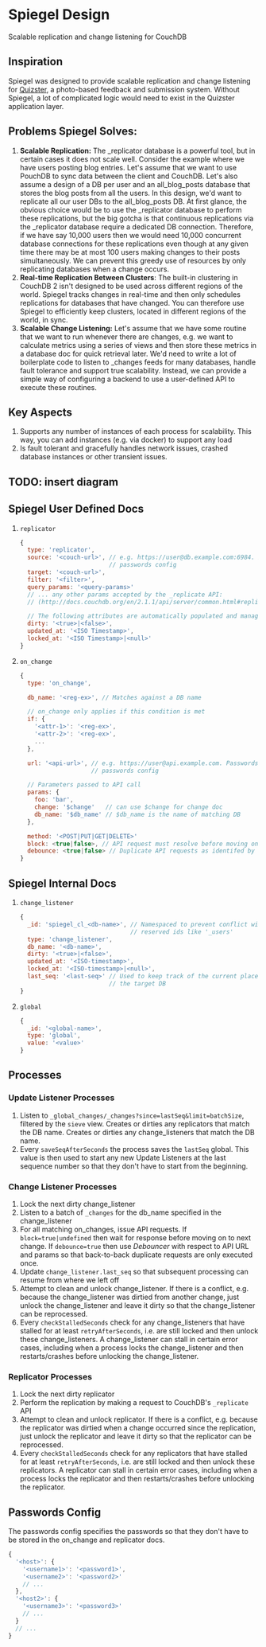 # Spiegel Design

Scalable replication and change listening for CouchDB

## Inspiration
Spiegel was designed to provide scalable replication and change listening for [Quizster](https://quizster.co), a photo-based feedback and submission system. Without Spiegel, a lot of complicated logic would need to exist in the Quizster application layer.

## Problems Spiegel Solves:
1. **Scalable Replication:** The _replicator database is a powerful tool, but in certain cases it does not scale well. Consider the example where we have users posting blog entries. Let's assume that we want to use PouchDB to sync data between the client and CouchDB. Let's also assume a design of a DB per user and an all_blog_posts database that stores the blog posts from all the users. In this design, we'd want to replicate all our user DBs to the all_blog_posts DB. At first glance, the obvious choice would be to use the _replicator database to perform these replications, but the big gotcha is that continuous replications via the _replicator database require a dedicated DB connection. Therefore, if we have say 10,000 users then we would need 10,000 concurrent database connections for these replications even though at any given time there may be at most 100 users making changes to their posts simultaneously. We can prevent this greedy use of resources by only replicating databases when a change occurs.
2. **Real-time Replication Between Clusters**: The built-in clustering in CouchDB 2 isn't designed to be used across different regions of the world. Spiegel tracks changes in real-time and then only schedules replications for databases that have changed. You can therefore use Spiegel to efficiently keep clusters, located in different regions of the world, in sync.
3. **Scalable Change Listening:** Let's assume that we have some routine that we want to run whenever there are changes, e.g. we want to calculate metrics using a series of views and then store these metrics in a database doc for quick retrieval later. We'd need to write a lot of boilerplate code to listen to _changes feeds for many databases, handle fault tolerance and support true scalability. Instead, we can provide a simple way of configuring a backend to use a user-defined API to execute these routines.

## Key Aspects
1. Supports any number of instances of each process for scalability. This way, you can add instances (e.g. via docker) to support any load
2. Is fault tolerant and gracefully handles network issues, crashed database instances or other transient issues.

## TODO: insert diagram

## Spiegel User Defined Docs

1. `replicator`
    ```js
    {
      type: 'replicator',
      source: '<couch-url>', // e.g. https://user@db.example.com:6984. Passwords maintained via
                             // passwords config
      target: '<couch-url>',
      filter: '<filter>',
      query_params: '<query-params>'
      // ... any other params accepted by the _replicate API:
      // (http://docs.couchdb.org/en/2.1.1/api/server/common.html#replicate)

      // The following attributes are automatically populated and managed by Spiegel
      dirty: '<true>|<false>',
      updated_at: '<ISO Timestamp>',
      locked_at: '<ISO Timestamp>|<null>'
    }
    ```

2. `on_change`
    ```js
    {
      type: 'on_change',

      db_name: '<reg-ex>', // Matches against a DB name

      // on_change only applies if this condition is met
      if: {
        '<attr-1>': '<reg-ex>',
        '<attr-2>': '<reg-ex>',
        ...
      },

      url: '<api-url>', // e.g. https://user@api.example.com. Passwords maintained via
                        // passwords config

      // Parameters passed to API call
      params: {
        foo: 'bar',
        change: '$change'   // can use $change for change doc
        db_name: '$db_name' // $db_name is the name of matching DB
      },

      method: '<POST|PUT|GET|DELETE>'
      block: <true|false>, // API request must resolve before moving on
      debounce: <true|false> // Duplicate API requests as identifed by URL and params are ignored
    }
    ```

## Spiegel Internal Docs

1. `change_listener`
    ```js
    {
      _id: 'spiegel_cl_<db-name>', // Namespaced to prevent conflict with replicators and
                                   // reserved ids like '_users'
      type: 'change_listener',
      db_name: '<db-name>',
      dirty: '<true>|<false>',
      updated_at: '<ISO-timestamp>',
      locked_at: '<ISO-timestamp>|<null>',
      last_seq: '<last-seq>' // Used to keep track of the current place in the _changes feed for
                             // the target DB
    }
    ```

2. `global`
    ```js
    {
      _id: '<global-name>',
      type: 'global',
      value: '<value>'
    }
    ```

## Processes

### Update Listener Processes
1. Listen to `_global_changes/_changes?since=lastSeq&limit=batchSize`, filtered by the `sieve` view. Creates or dirties any replicators that match the DB name. Creates or dirties any change_listeners that match the DB name.
2. Every `saveSeqAfterSeconds` the process saves the `lastSeq` global. This value is then used to start any new Update Listeners at the last sequence number so that they don't have to start from the beginning.

### Change Listener Processes
1. Lock the next dirty change_listener
2. Listen to a batch of `_changes` for the db_name specified in the change_listener
3. For all matching on_changes, issue API requests. If `block=true|undefined` then wait for response before moving on to next change. If `debounce=true` then use _Debouncer_ with respect to API URL and params so that back-to-back duplicate requests are only executed once.
4. Update `change_listener.last_seq` so that subsequent processing can resume from where we left off
5. Attempt to clean and unlock change_listener. If there is a conflict, e.g. because the change_listener was dirtied from another change, just unlock the change_listener and leave it dirty so that the change_listener can be reprocessed.
6. Every `checkStalledSeconds` check for any change_listeners that have stalled for at least `retryAfterSeconds`, i.e. are still locked and then unlock these change_listeners. A change_listener can stall in certain error cases, including when a process locks the change_listener and then restarts/crashes before unlocking the change_listener.

### Replicator Processes
1. Lock the next dirty replicator
2. Perform the replication by making a request to CouchDB's `_replicate` API
3. Attempt to clean and unlock replicator. If there is a conflict, e.g. because the replicator was dirtied when a change occurred since the replication, just unlock the replicator and leave it dirty so that the replicator can be reprocessed.
4. Every `checkStalledSeconds` check for any replicators that have stalled for at least `retryAfterSeconds`, i.e. are still locked and then unlock these replicators. A replicator can stall in certain error cases, including when a process locks the replicator and then restarts/crashes before unlocking the replicator.

## Passwords Config
The passwords config specifies the passwords so that they don't have to be stored in the on_change and replicator docs.

```js
{
  '<host>': {
    '<username1>': '<password1>',
    '<username2>': '<password2>'
    // ...
  },
  '<host2>': {
    '<username3>': '<password3>'
    // ...
  }
  // ...
}
```

